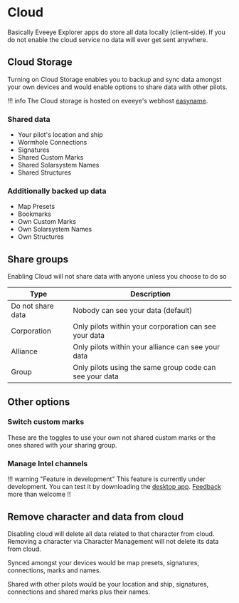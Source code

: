# Cloud

Basically Eveeye Explorer apps do store all data locally (client-side). If you do not enable the cloud service no data will ever get sent anywhere.

## Cloud Storage
Turning on Cloud Storage enables you to backup and sync data amongst your own devices and would enable options to share data with other pilots.

!!! info
    The Cloud storage is hosted on eveeye's webhost [easyname](https://www.easyname.com/en).

### Shared data
- Your pilot's location and ship
- Wormhole Connections
- Signatures
- Shared Custom Marks
- Shared Solarsystem Names
- Shared Structures
<!-- - Intel data via [Desktop App](https://eveeye.readthedocs.io/en/latest/desktop-app/) -->


### Additionally backed up data
 - Map Presets
 - Bookmarks
 - Own Custom Marks
 - Own Solarsystem Names
 - Own Structures

## Share groups
Enabling Cloud will not share data with anyone unless you choose to do so

| Type | Description |
|--|--|
| Do not share data | Nobody can see your data (default)   |
| Corporation | Only pilots within your corporation can see your data   |
| Alliance | Only pilots within your alliance can see your data |
| Group | Only pilots using the same group code can see your data |

## Other options
### Switch custom marks
These are the toggles to use your own not shared custom marks or the ones shared with your sharing group.

### Manage Intel channels

!!! warning "Feature in development"
    This feature is currently under development. You can test it by downloading the [desktop app](https://eveeye.readthedocs.io/en/latest/desktop-app/). [Feedback](https://eveeye.readthedocs.io/en/latest/#Feedback) more than welcome !!
    
<!-- ### Share and Show K-K Connections
If enabled the connections you jump via K-K wormholes would get shared publically and you can see the wormholes other people using this option are sharing. 

!!! warning "Limitation"
    Only connections that got edited with a signature-code or wormhole-code will get shown. This is to avoid showing connections that get created by cyno-jumping or using jump-bridges. -->

## Remove character and data from cloud
Disabling cloud will delete all data related to that character from cloud.
Removing a character via Character Management will not delete its data from cloud.

Synced amongst your devices would be map presets, signatures, connections, marks and names.

Shared with other pilots would be your location and ship, signatures, connections and shared marks plus their names.

<!--stackedit_data:
eyJoaXN0b3J5IjpbMTgwMTE3MDUzNiwtMzQ1NDExOTQ0LC00MD
UyNzY4OTcsLTE2MTY0Mzc4MjEsNTAxNzY1NjM1LC0xMjQ0Nzk3
NjMxLC0xNDMxMjgwODUxLDQxNzQ5Mzc5NiwtMTQwMDcyNTg4OC
wtMjM1MTM5NjUyLDE2MDQ5NTUxNzEsLTkwMzE2OTkwMV19
-->
